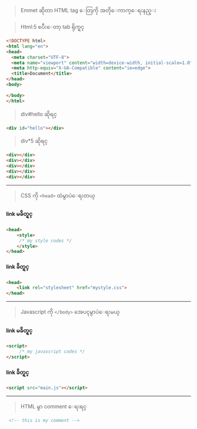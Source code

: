  > Emmet ဆိုတာ HTML tag ေတြကို အတိုေကာက္ေရးနည္း

> Html:5  ၿပီးေတာ့ tab ရိုက္ရင္

```html
<!DOCTYPE html>
<html lang="en">
<head>
  <meta charset="UTF-8">
  <meta name="viewport" content="width=device-width, initial-scale=1.0">
  <meta http-equiv="X-UA-Compatible" content="ie=edge">
  <title>Document</title>
</head>
<body>
  
</body>
</html>
```

> div#hello ဆိုရင္

```html
<div id="hello"></div>
```

>div*5 ဆိုရင္

```html
<div></div>
<div></div>
<div></div>
<div></div>
<div></div>
```

----

> CSS ကို `<head>` ထဲမွာပဲေရးတယ္
#### link မခ်ိတ္ရင္

```html
<head>
    <style>
     /* my style codes */
    </style>
</head>
```

#### link ခ်ိတ္ရင္
```html
<head>
    <link rel="stylesheet" href="mystyle.css">
</head>
```
----

> Javascript ကို `</body>` အေပၚမွာပဲေရးမယ္
#### link မခ်ိတ္ရင္

```html
<script>
     /* my javascript codes */
</script>
```

#### link ခ်ိတ္ရင္
```html
<script src="main.js"></script>
```

---

> HTML မွာ comment ေရးရင္ 

```html
 <!-- this is my comment -->
```


